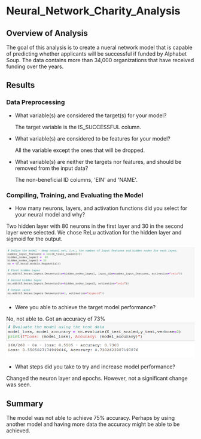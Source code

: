 # Neural_Network_Charity_Analysis
## Overview of Analysis
The goal of this analysis is to create a nueral network model that is capable of predicting whether applicants will be successful if funded by Alphabet Soup. The data contains more than 34,000 organizations that have received funding over the years. 
## Results
### Data Preprocessing
* What variable(s) are considered the target(s) for your model?

  The target variable is the IS_SUCCESSFUL column.

* What variable(s) are considered to be features for your model?

  All the variable except the ones that will be dropped.

* What variable(s) are neither the targets nor features, and should be removed from the input data?

  The non-beneficial ID columns, 'EIN' and 'NAME'.

### Compiling, Training, and Evaluating the Model
* How many neurons, layers, and activation functions did you select for your neural model and why?
 
 Two hidden layer with 80 neurons in the first layer and 30 in the second layer were selected. We chose ReLu activation for the hidden layer and sigmoid for the output.

<img src="model_layers.png"/>

* Were you able to achieve the target model performance?
 
 No, not able to. Got an accuracy of 73%
<img src="accuracy.png"/>

* What steps did you take to try and increase model performance?
 
 Changed the neuron layer and epochs. However, not a significant change was seen. 

## Summary
The model was not able to achieve 75% accuracy. Perhaps by using another model and having more data the accuracy might be able to be achieved. 
